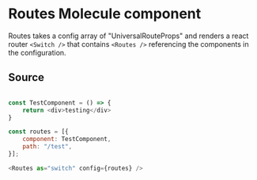 # Routes Molecule component

Routes takes a config array of "UniversalRouteProps" and renders a react router `<Switch />` that contains `<Routes />` referencing the components in the configuration.

## Source
```js

const TestComponent = () => {
    return <div>testing</div>
}

const routes = [{
    component: TestComponent,
    path: "/test",
}];

<Routes as="switch" config={routes} />
```




